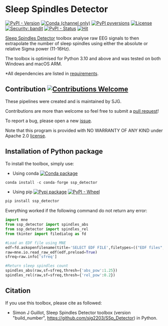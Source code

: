 # Sleep Spindles Detector

[![PyPI - Version](https://img.shields.io/pypi/v/SSp_Detector?logo=pypi)](https://pypi.python.org/pypi/SSp-Detector)
[![Conda (channel only)](https://img.shields.io/conda/vn/conda-forge/SSp_Detector?logo=anaconda&color=green)](https://anaconda.org/conda-forge/SSp_Detector)
[![PyPI pyversions](https://img.shields.io/pypi/pyversions/SSp-Detector.svg?logo=python)](https://pypi.python.org/pypi/SSp-Detector)
[![License](https://img.shields.io/github/license/sjg2203/SSp_Detector?logo=apache)](https://github.com/sjg2203/SSp_Detector/blob/main/LICENSE)
[![Security: bandit](https://img.shields.io/badge/security-bandit-yellow.svg)](https://github.com/PyCQA/bandit)
[![PyPI - Status](https://img.shields.io/pypi/status/SSp_Detector)](https://pypi.python.org/pypi/SSp-Detector)
[![Hit](https://img.shields.io/endpoint?url=https%3A%2F%2Fhits.dwyl.com%2Fsjg2203%2FSSp_Detector.svg&color=red)](http://hits.dwyl.com/sjg2203/SSp_Detector)

[Sleep Spindles Detector](https://github.com/sjg2203/SSp_Detector) toolbox analyse raw EEG signals to then extrapolate the number of sleep spindles using either the absolute or relative Sigma power (11-16Hz).

The toolbox is optimised for Python 3.10 and above and was tested on both Windows and macOS ARM.

*All dependencies are listed in [requirements](requirements.txt).

## Contribution [![Contributions Welcome](https://img.shields.io/badge/contributions-welcome-brightgreen.svg?style=flat)](https://github.com/sjg2203/SSp_Detector/issues)

These pipelines were created and is maintained by SJG.

Contributions are more than welcome so feel free to submit a [pull request](https://github.com/sjg2203/SSp_Detector/pulls)!

To report a bug, please open a new [issue](https://github.com/sjg2203/SSp_Detector/issues).

Note that this program is provided with NO WARRANTY OF ANY KIND under Apache 2.0 [license](LICENSE).

## Installation of Python package

To install the toolbox, simply use:

- Using conda [![Conda package](https://github.com/sjg2203/SSp_Detector/actions/workflows/conda_publish.yml?logo=anaconda)](https://github.com/sjg2203/SSp_Detector/actions/workflows/conda_publish.yml)

```python
conda install -c conda-forge ssp_detector
```

- Using pip [![Pypi package](https://github.com/sjg2203/SSp_Detector/actions/workflows/pypi_publish.yml?branch=main&logo=pypi)](https://github.com/sjg2203/SSp_Detector/actions/workflows/pypi_publish.yml) [![PyPI - Wheel](https://img.shields.io/pypi/wheel/SSp_Detector)](https://pypi.python.org/pypi/SSp-Detector)

```python
pip install ssp_detector
```

Everything worked if the following command do not return any error:

```python
import mne
from ssp_detector import spindles_abs
from ssp_detector import spindles_rel
from tkinter import filedialog as fd

#Load an EDF file using MNE
edf=fd.askopenfilename(title='SELECT EDF FILE',filetypes=(("EDF files","*.edf"),("all files","*.*")))
raw=mne.io.read_raw_edf(edf,preload=True)
sfreq=raw.info['sfreq']

#Return sleep spindles count
spindles_abs(raw,sf=sfreq,thresh={'abs_pow':1.25})
spindles_rel(raw,sf=sfreq,thresh={'rel_pow':0.2})
```

## Citation

If you use this toolbox, please cite as followed:

 - Simon J Guillot, Sleep Spindles Detector toolbox (version "build_number", https://github.com/sjg2203/SSp_Detector) in Python.

